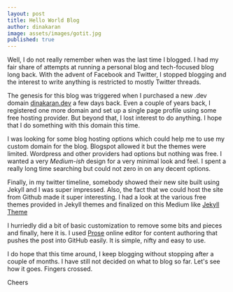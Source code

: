 ```yaml
---
layout: post
title: Hello World Blog
author: dinakaran
image: assets/images/gotit.jpg
published: true
---
```

Well, I do not really remember when was the last time I blogged. I had my fair share of attempts at running a personal blog and tech-focused blog long back. With the advent of Facebook and Twitter, I stopped blogging and the interest to write anything is restricted to mostly Twitter threads.

The genesis for this blog was triggered when I purchased a new .dev domain [dinakaran.dev](https://dinakaran.dev) a few days back. Even a couple of years back, I registered one more domain and set up a single page profile using some free hosting provider. But beyond that, I lost interest to do anything. I hope that I do something with this domain this time. 

I was looking for some blog hosting options which could help me to use my custom domain for the blog. Blogspot allowed it but the themes were limited. Wordpress and other providers had options but nothing was free. I wanted a very _Medium-ish_ design for a very minimal look and feel. I spent a really long time searching but could not zero in on any decent options.

Finally, in my twitter timeline, somebody showed their new site built using Jekyll and I was super impressed. Also, the fact that we could host the site from Github made it super interesting.
I had a look at the various free themes provided in Jekyll themes and finalized on this Medium like [Jekyll Theme](https://jekyllthemes.io/theme/mediumish)

I hurriedly did a bit of basic customization to remove some bits and pieces and finally, here it is. I used [Prose](https://prose.io) online editor for content authoring that pushes the post into  GitHub easily. It is simple, nifty and easy to use.  

I do hope that this time around, I keep blogging without stopping after a couple of months. I have still not decided on what to blog so far. Let's see how it goes. Fingers crossed.

Cheers

